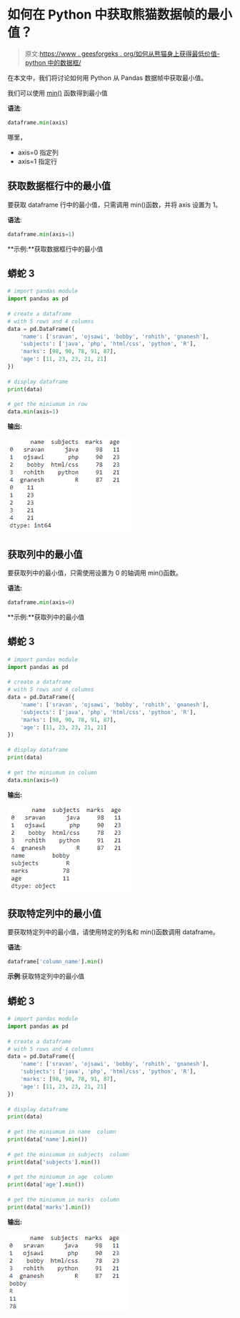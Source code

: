 # 如何在 Python 中获取熊猫数据帧的最小值？

> 原文:[https://www . geesforgeks . org/如何从熊猫身上获得最低价值-python 中的数据框/](https://www.geeksforgeeks.org/how-to-get-the-minimum-value-from-the-pandas-dataframe-in-python/)

在本文中，我们将讨论如何用 Python 从 Pandas 数据帧中获取最小值。

我们可以使用 [min()](https://www.geeksforgeeks.org/python-min-function/) 函数得到最小值

**语法**:

```py
dataframe.min(axis)
```

哪里，

*   axis=0 指定列
*   axis=1 指定行

## 获取数据框行中的最小值

要获取 dataframe 行中的最小值，只需调用 min()函数，并将 axis 设置为 1。

**语法**:

```py
dataframe.min(axis=1)
```

**示例:**获取数据框行中的最小值

## 蟒蛇 3

```py
# import pandas module
import pandas as pd

# create a dataframe
# with 5 rows and 4 columns
data = pd.DataFrame({
    'name': ['sravan', 'ojsawi', 'bobby', 'rohith', 'gnanesh'],
    'subjects': ['java', 'php', 'html/css', 'python', 'R'],
    'marks': [98, 90, 78, 91, 87],
    'age': [11, 23, 23, 21, 21]
})

# display dataframe
print(data)

# get the miniumum in row
data.min(axis=1)
```

**输出:**

![](img/fa86e44e72978e1861b3a36c5b529781.png)

## 获取列中的最小值

要获取列中的最小值，只需使用设置为 0 的轴调用 min()函数。

**语法:**

```py
dataframe.min(axis=0)
```

**示例:**获取列中的最小值

## 蟒蛇 3

```py
# import pandas module
import pandas as pd

# create a dataframe
# with 5 rows and 4 columns
data = pd.DataFrame({
    'name': ['sravan', 'ojsawi', 'bobby', 'rohith', 'gnanesh'],
    'subjects': ['java', 'php', 'html/css', 'python', 'R'],
    'marks': [98, 90, 78, 91, 87],
    'age': [11, 23, 23, 21, 21]
})

# display dataframe
print(data)

# get the miniumum in column
data.min(axis=0)
```

**输出:**

![](img/eb7f7a18eb6bd79a17d952ba69978f6b.png)

## 获取特定列中的最小值

要获取特定列中的最小值，请使用特定的列名和 min()函数调用 dataframe。

**语法**:

```py
dataframe['column_name'].min()
```

**示例**:获取特定列中的最小值

## 蟒蛇 3

```py
# import pandas module
import pandas as pd

# create a dataframe
# with 5 rows and 4 columns
data = pd.DataFrame({
    'name': ['sravan', 'ojsawi', 'bobby', 'rohith', 'gnanesh'],
    'subjects': ['java', 'php', 'html/css', 'python', 'R'],
    'marks': [98, 90, 78, 91, 87],
    'age': [11, 23, 23, 21, 21]
})

# display dataframe
print(data)

# get the miniumum in name  column
print(data['name'].min())

# get the miniumum in subjects  column
print(data['subjects'].min())

# get the miniumum in age  column
print(data['age'].min())

# get the miniumum in marks  column
print(data['marks'].min())
```

**输出:**

![](img/89114f6701a2458c3ca25ce85f6d6197.png)